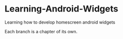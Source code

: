 # Learning-Android-Widgets
Learning how to develop homescreen android widgets

Each branch is a chapter of its own.
